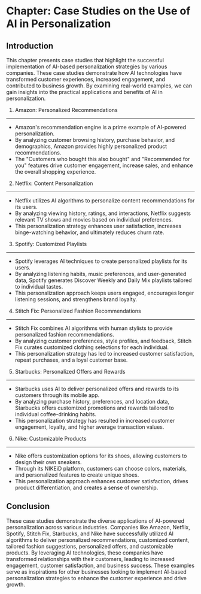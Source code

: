 Chapter: Case Studies on the Use of AI in Personalization
=========================================================

Introduction
------------

This chapter presents case studies that highlight the successful implementation of AI-based personalization strategies by various companies. These case studies demonstrate how AI technologies have transformed customer experiences, increased engagement, and contributed to business growth. By examining real-world examples, we can gain insights into the practical applications and benefits of AI in personalization.

1. Amazon: Personalized Recommendations
---------------------------------------

* Amazon's recommendation engine is a prime example of AI-powered personalization.
* By analyzing customer browsing history, purchase behavior, and demographics, Amazon provides highly personalized product recommendations.
* The "Customers who bought this also bought" and "Recommended for you" features drive customer engagement, increase sales, and enhance the overall shopping experience.

2. Netflix: Content Personalization
-----------------------------------

* Netflix utilizes AI algorithms to personalize content recommendations for its users.
* By analyzing viewing history, ratings, and interactions, Netflix suggests relevant TV shows and movies based on individual preferences.
* This personalization strategy enhances user satisfaction, increases binge-watching behavior, and ultimately reduces churn rate.

3. Spotify: Customized Playlists
--------------------------------

* Spotify leverages AI techniques to create personalized playlists for its users.
* By analyzing listening habits, music preferences, and user-generated data, Spotify generates Discover Weekly and Daily Mix playlists tailored to individual tastes.
* This personalization approach keeps users engaged, encourages longer listening sessions, and strengthens brand loyalty.

4. Stitch Fix: Personalized Fashion Recommendations
---------------------------------------------------

* Stitch Fix combines AI algorithms with human stylists to provide personalized fashion recommendations.
* By analyzing customer preferences, style profiles, and feedback, Stitch Fix curates customized clothing selections for each individual.
* This personalization strategy has led to increased customer satisfaction, repeat purchases, and a loyal customer base.

5. Starbucks: Personalized Offers and Rewards
---------------------------------------------

* Starbucks uses AI to deliver personalized offers and rewards to its customers through its mobile app.
* By analyzing purchase history, preferences, and location data, Starbucks offers customized promotions and rewards tailored to individual coffee-drinking habits.
* This personalization strategy has resulted in increased customer engagement, loyalty, and higher average transaction values.

6. Nike: Customizable Products
------------------------------

* Nike offers customization options for its shoes, allowing customers to design their own sneakers.
* Through its NIKEiD platform, customers can choose colors, materials, and personalized features to create unique shoes.
* This personalization approach enhances customer satisfaction, drives product differentiation, and creates a sense of ownership.

Conclusion
----------

These case studies demonstrate the diverse applications of AI-powered personalization across various industries. Companies like Amazon, Netflix, Spotify, Stitch Fix, Starbucks, and Nike have successfully utilized AI algorithms to deliver personalized recommendations, customized content, tailored fashion suggestions, personalized offers, and customizable products. By leveraging AI technologies, these companies have transformed relationships with their customers, leading to increased engagement, customer satisfaction, and business success. These examples serve as inspirations for other businesses looking to implement AI-based personalization strategies to enhance the customer experience and drive growth.
